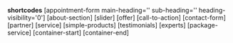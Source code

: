 **shortcodes**
[appointment-form main-heading='' sub-heading='' heading-visibility='0']
[about-section]
[slider]
[offer]
[call-to-action]
[contact-form]
[partner]
[service]
[simple-products]
[testimonials]
[experts]
[package-service]
[container-start]
[container-end]
